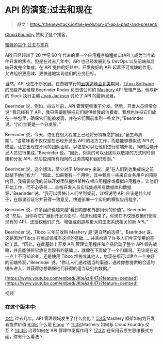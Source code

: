 # API 的演变:过去和现在

> 原文：<https://thenewstack.io/the-evolution-of-apis-past-and-present/>

[Cloud Foundry](https://www.cloudfoundry.org/) 赞助了这个播客。

[蜜蜂的进化:过去与现在](https://thenewstack.simplecast.com/episodes/the-evolution-of-apis-past-and-present)

API 已经超越了 20 世纪 60 年代末的第一个应用程序编程接口(API ),成为当今软件开发的焦点。但是在过去几年中，API 也已经发展到与 DevOps 以及前端和后端开发完全集成。在 API 提供的好处中，开发良好的 API 起着不可或缺的作用，允许组织更高效、更快速地实现他们的业务目标。

当然，API 也在不断发展。在费城举行的[云铸造峰会北美](https://www.cloudfoundry.org/event/nasummit2019/)期间，[Tibco Software](https://www.linkedin.com/in/beerinder)的高级产品经理 Beerinder Rodey 负责该公司的 [Mashery](https://www.tibco.com/products/api-management) API 管理产品，他与新的 Stack 执行主编 [Joab Jackson](https://twitter.com/Joab_Jackson) 讨论了 API 的最新发展。

Beerinder 说，例如，四五年前，API 管理更侧重于分发。然后，开发人员经常会说“‘我已经有了 API，我只需要能够把它们提供给我的消费者。我想也许把它们放在一些包里，确保它们能被发现，并在它们面前拿到一些文件，”Beerinder 说。“[它]主要是一个分发层。”

Beerinder 说，今天，进化在很大程度上已经将分销概念扩展到“全生命周期”。“这意味着不仅仅是在已经开发出 API 的地方工作，而是能够模拟该 API 的模型，让它出现在不同的团队面前，以便您可以让他们进行前端开发，同时后端开发人员进行集成，”Beerinder 说。“因此，你真的可以让团队以敏捷的方式同时创建和分发 API，然后应用所有相同的业务策略和组织规则。”

Beerinder 说，这个想法，至少对于 Mashery 来说，是“在人们到达集成端之前就赋予他们权力”。“因此，如果我有一个用例，其中我有一些来自业务用户的预期内容，我需要向我的前端开发团队提供某种存根应用程序或模拟应用程序，让他们开始工作，而不必等待……全栈开发人员实际集成所有数据库和数据源，”Beerinder 说。“我可以很快让人们坐到桌前，详细说明 API 应该是什么样子，在那里验证它并获得一致意见，快速部署一个实用的模拟应用程序。”

Beerinder 说，许多组织也越来越“看到内部和外部用例的价值”。Beerinder 说:“然后，当你将它扩展到开发方面时，创造也结束了，你现在不仅授权他们管理现有的 API，还授权他们扩充、增强或创造与更大的生态系统相关的新 API。”

Beerinder 说，Tibco 三年前收购 Mashery 是“更自然的选择”。Beerinder 说，这是因为“Tibco 在集成领域有这样的基础……并且构建了许多人们今天使用的基础工具。“因此，在此基础上开发 API 管理实用程序和产品启动了整个 API 领先战略，并且能够将它放在您现有的基础上，就像在下面放了一个门面层。无论是在这一点上不可知论者，还是使用 Tibco 堆栈或其他人，您现在都可以建立一个良好的前端外观，”Beerinder 说。“你让人们通过适当的渠道，通过你想提供的合适的镜头进入，并获得你想确保他们获得的适当级别的数据。”

[https://www.youtube.com/embed/JKteAz4I47s?feature=oembed](https://www.youtube.com/embed/JKteAz4I47s?feature=oembed)

视频

### 在这个版本中:

[1:41:](https://thenewstack.simplecast.com/episodes/the-evolution-of-apis-past-and-present?t=1:41) 过去几年，API 管理领域发生了什么变化？
[5:45:](https://thenewstack.simplecast.com/episodes/the-evolution-of-apis-past-and-present?t=5:45)Mashery 框架如何为开发者提供价值
[8:09:](https://thenewstack.simplecast.com/episodes/the-evolution-of-apis-past-and-present?t=8:09) 什么是 [Flogo](https://www.flogo.io/) ？
[11:33:](https://thenewstack.simplecast.com/episodes/the-evolution-of-apis-past-and-present?t=11:33)Mashery 如何与 Cloud Foundry 交互？
[14:45:](https://thenewstack.simplecast.com/episodes/the-evolution-of-apis-past-and-present?t=14:45) 治理如何在 API 管理中发挥作用？
[17:22:](https://thenewstack.simplecast.com/episodes/the-evolution-of-apis-past-and-present?t=17:22) 在采用云原生思维模式方面，你有什么看法？

<svg xmlns:xlink="http://www.w3.org/1999/xlink" viewBox="0 0 68 31" version="1.1"><title>Group</title> <desc>Created with Sketch.</desc></svg>